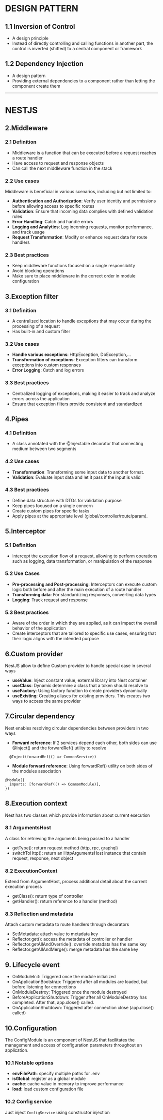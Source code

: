 # DESIGN PATTERN

## 1.1 Inversion of Control
- A design principle
- Instead of directly controlling and calling functions in another part, the control is inverted (shifted) to a central component or framework
## 1.2 Dependency Injection
- A design pattern
- Providing external dependencies to a component rather than letting the component create them

---

# NESTJS

## 2.Middleware

### 2.1 Definition
- Middleware is a function that can be executed before a request reaches a route handler
- Have access to request and response objects
- Can call the next middleware function in the stack
### 2.2 Use cases
Middleware is beneficial in various scenarios, including but not limited to:

- **Authentication and Authorization**: Verify user identity and permissions before allowing access to specific routes
- **Validation**: Ensure that incoming data complies with defined validation rules
- **Error Handling**: Catch and handle errors
- **Logging and Analytics**: Log incoming requests, monitor performance, and track usage
- **Request Transformation**: Modify or enhance request data for route handlers
### 2.3 Best practices
- Keep middleware functions focused on a single responsibility
- Avoid blocking operations
- Make sure to place middleware in the correct order in module configuration

## 3.Exception filter

### 3.1 Definition
- A centralized location to handle exceptions that may occur during the processing of a request
- Has built-in and custom filter
### 3.2 Use cases
- **Handle various exceptions**: HttpException, DbException,...
- **Transformation of exceptions**: Exception filters can transform exceptions into custom responses
- **Error Logging**: Catch and log errors
### 3.3 Best practices
- Centralized logging of exceptions, making it easier to track and analyze errors across the application
- Ensure that exception filters provide consistent and standardized

## 4.Pipes

### 4.1 Definition
- A class annotated with the @Injectable decorator that connecting medium between two segments
### 4.2 Use cases
- **Transformation**: Transforming some input data to another format.
- **Validation**: Evaluate input data and let it pass if the input is valid
### 4.3 Best practices
- Define data structure with DTOs for validation purpose
- Keep pipes focused on a single concern
- Create custom pipes for specific tasks
- Apply pipes at the appropriate level (global/controller/route/param).

## 5.Interceptor

### 5.1 Definition
- Intercept the execution flow of a request, allowing to perform operations such as logging, data transformation, or manipulation of the response
### 5.2 Use Cases
- **Pre-processing and Post-processing**: Interceptors can execute custom logic both before and after the main execution of a route handler
- **Transforming data**: For standardizing responses, converting data types
- **Logging**: Track request and response
### 5.3 Best practices
- Aware of the order in which they are applied, as it can impact the overall behavior of the application
- Create interceptors that are tailored to specific use cases, ensuring that their logic aligns with the intended purpose

## 6.Custom provider
NestJS allow to define Custom provider to handle special case in several ways
- **useValue**: Inject constant value, external library into Nest container
- **useClass**: Dynamic determine a class that a token should resolve to
- **useFactory**: Using factory function to create providers dynamically
- **useExisting**: Creating aliases for existing providers. This creates two ways to access the same provider

## 7.Circular dependency
Nest enables resolving circular dependencies between providers in two ways
- **Forward reference**: If 2 services depend each other, both sides can use @Inject() and the forwardRef() utility to resolve
```
  @Inject(forwardRef(() => CommonService))
```
- **Module forward reference**: Using forwardRef() utility on both sides of the modules association
```
@Module({
  imports: [forwardRef(() => CommonModule)],
})
```

## 8.Execution context
Nest has two classes which provide information about current execution
### 8.1 ArgumentsHost
A class for retrieving the arguments being passed to a handler
- getType(): return request method (http, rpc, graphql)
- switchToHttp(): return an HttpArgumentsHost instance that contain request, response, next object
### 8.2 ExecutionContext 
Extend from ArgumentHost, process additional detail about the current execution process
- getClass(): return type of controller
- getHandler(): return reference to a handler (method)
### 8.3 Reflection and metadata
Attach custom metadata to route handlers through decorators
- SetMetadata: attach value to metadata key
- Reflector.get(): access the metadata of controller or handler
- Reflector.getAllAndOverride(): override metadata has the same key
- Reflector.getAllAndMerge(): merge metadata has the same key

## 9. Lifecycle event
- OnModuleInit: Triggered once the module initialized
- OnApplicationBootstrap: Triggered after all modules are loaded, but before listening for connections
- OnModuleDestroy: Triggered once the module destroyed
- BeforeApplicationShutdown: Trigger after all OnModuleDestroy has completed. After that, app.close() called.
- OnApplicationShutdown: Triggered after connection close (app.close() called)

## 10.Configuration
The ConfigModule is an component of NestJS that facilitates the management and access of configuration parameters throughout an application.

### 10.1 Notable options
- **envFilePath**: specify multiple paths for .env
- **isGlobal**: register as a global module
- **cache**: cache value in memory to improve performance 
- **load**: load custom configuration file
### 10.2 Config service
Just inject `ConfigService` using constructor injection
